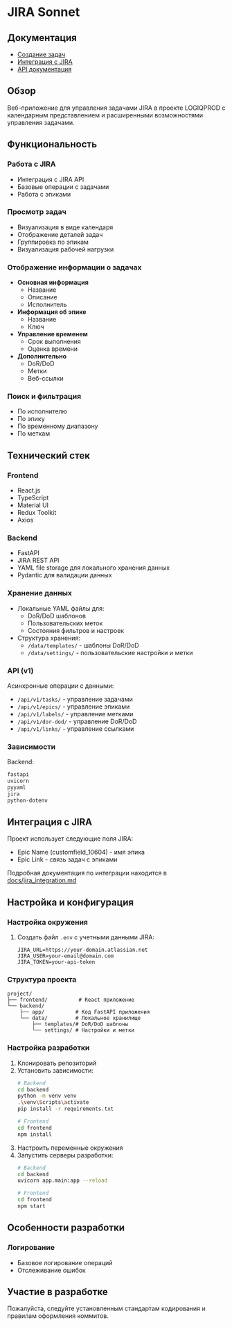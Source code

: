 # JIRA Sonnet

## Документация
- [Создание задач](docs/task_creation.md)
- [Интеграция с JIRA](docs/jira_integration.md)
- [API документация](docs/api.md)

## Обзор
Веб-приложение для управления задачами JIRA в проекте LOGIQPROD с календарным представлением и расширенными возможностями управления задачами.

## Функциональность

### Работа с JIRA
- Интеграция с JIRA API
- Базовые операции с задачами
- Работа с эпиками

### Просмотр задач
- Визуализация в виде календаря
- Отображение деталей задач
- Группировка по эпикам
- Визуализация рабочей нагрузки

### Отображение информации о задачах
- **Основная информация**
  - Название
  - Описание
  - Исполнитель
- **Информация об эпике**
  - Название
  - Ключ
- **Управление временем**
  - Срок выполнения
  - Оценка времени
- **Дополнительно**
  - DoR/DoD
  - Метки
  - Веб-ссылки

### Поиск и фильтрация
- По исполнителю
- По эпику
- По временному диапазону
- По меткам

## Технический стек

### Frontend
- React.js
- TypeScript
- Material UI
- Redux Toolkit
- Axios

### Backend
- FastAPI
- JIRA REST API
- YAML file storage для локального хранения данных
- Pydantic для валидации данных

### Хранение данных
- Локальные YAML файлы для:
  - DoR/DoD шаблонов
  - Пользовательских меток
  - Состояния фильтров и настроек
- Структура хранения:
  - `/data/templates/` - шаблоны DoR/DoD
  - `/data/settings/` - пользовательские настройки и метки

### API (v1)
Асинхронные операции с данными:
- `/api/v1/tasks/` - управление задачами
- `/api/v1/epics/` - управление эпиками
- `/api/v1/labels/` - управление метками
- `/api/v1/dor-dod/` - управление DoR/DoD
- `/api/v1/links/` - управление ссылками

### Зависимости
Backend:
```bash
fastapi
uvicorn
pyyaml
jira
python-dotenv
```

## Интеграция с JIRA
Проект использует следующие поля JIRA:
- Epic Name (customfield_10604) - имя эпика
- Epic Link - связь задач с эпиками

Подробная документация по интеграции находится в [docs/jira_integration.md](docs/jira_integration.md)

## Настройка и конфигурация

### Настройка окружения
1. Создать файл `.env` с учетными данными JIRA:
   ```
   JIRA_URL=https://your-domain.atlassian.net
   JIRA_USER=your-email@domain.com
   JIRA_TOKEN=your-api-token
   ```

### Структура проекта
```
project/
├── frontend/          # React приложение
└── backend/
    ├── app/          # Код FastAPI приложения
    └── data/         # Локальное хранилище
        ├── templates/# DoR/DoD шаблоны
        └── settings/ # Настройки и метки
```

### Настройка разработки
1. Клонировать репозиторий
2. Установить зависимости:
   ```bash
   # Backend
   cd backend
   python -m venv venv
   .\venv\Scripts\activate
   pip install -r requirements.txt

   # Frontend
   cd frontend
   npm install
   ```
3. Настроить переменные окружения
4. Запустить серверы разработки:
   ```bash
   # Backend
   cd backend
   uvicorn app.main:app --reload

   # Frontend
   cd frontend
   npm start
   ```

## Особенности разработки

### Логирование
- Базовое логирование операций
- Отслеживание ошибок

## Участие в разработке
Пожалуйста, следуйте установленным стандартам кодирования и правилам оформления коммитов.